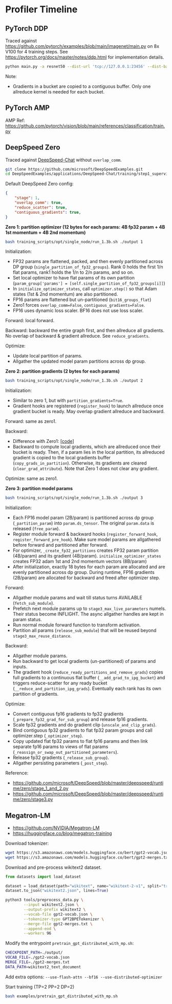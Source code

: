 # Profiler Timeline

## PyTorch DDP

Traced against https://github.com/pytorch/examples/blob/main/imagenet/main.py on 8x V100 for 4 training steps. See https://pytorch.org/docs/master/notes/ddp.html for implementation details.
```sh
python main.py -a resnet50 --dist-url 'tcp://127.0.0.1:23456' --dist-backend 'nccl' --multiprocessing-distributed --world-size 1 --rank 0 --dummy
```

Note:
* Gradients in a bucket are copied to a contiguous buffer. Only one allreduce kernel is needed for each bucket.

## PyTorch AMP

AMP Ref: https://github.com/pytorch/vision/blob/main/references/classification/train.py

## DeepSpeed Zero

Traced against [DeepSpeed-Chat](https://github.com/microsoft/DeepSpeedExamples/tree/master/applications/DeepSpeed-Chat) without `overlap_comm`.
```sh
git clone https://github.com/microsoft/DeepSpeedExamples.git
cd DeepSpeedExamples/applications/DeepSpeed-Chat/training/step1_supervised_finetuning
```

Default DeepSpeed Zero config:
```json
{
    "stage": 1,
    "overlap_comm": true,
    "reduce_scatter": true,
    "contiguous_gradients": true,
}
```

**Zero 1: partition optimizer (12 bytes for each params: 4B fp32 param + 4B 1st momentum + 4B 2nd momentum)**
```sh
bash training_scripts/opt/single_node/run_1.3b.sh ./output 1
```

Initialization:
* FP32 params are flattened, packed, and then evenly partitioned across DP group (`single_partition_of_fp32_groups`). Rank 0 holds the first 1/n flat params, rank1 holds the 1/n to 2/n params, and so on.
* Set local optimizer to have flat params of its own partition (`param_group['params'] = [self.single_partition_of_fp32_groups[i]]`)
* In `initialize_optimizer_states`, call `optimizer.step()` so that Adam states (1st & 2nd momentum) are also partitioned.
* FP16 params are flattened but un-partitioned (`bit16_groups_flat`)
* Zero1 forces `overlap_comm=False`, `contiguous_gradients=False`. 
* FP16 uses dynamic loss scaler. BF16 does not use loss scaler.

Forward: local forward.

Backward: backward the entire graph first, and then allreduce all gradients. No overlap of backward & gradient allreduce. See `reduce_gradients`.

Optimize:
* Update local partition of params.
* Allgather the updated model param partitions across dp group.

**Zero 2: partition gradients (2 bytes for each params)**
```sh
bash training_scripts/opt/single_node/run_1.3b.sh ./output 2
```

Initialization:
* Similar to zero 1, but with `partition_gradients=True`.
* Gradient hooks are registered (`register_hook`) to launch allreduce once gradient bucket is ready. May overlap gradient allreduce and backward.

Forward: same as zero1.

Backward:
* Difference with Zero1: [[code]](https://github.com/microsoft/DeepSpeed/blob/c37fe9cbfb8bc10c8dd6ccd8cac9b34ded218990/deepspeed/runtime/zero/stage_1_and_2.py#L1353-L1367)
* Backward to compute local gradients, which are allreduced once their bucket is ready. Then, if a param lies in the local partition, its allreduced gradient is copied to the local gradients buffer (`copy_grads_in_partition`). Otherwise, its gradients are cleared (`clear_grad_attribute`). Note that Zero 1 does not clear any gradient.

Optimize: same as zero1.

**Zero 3: partition model params**
```sh
bash training_scripts/opt/single_node/run_1.3b.sh ./output 3
```

Initialization:
* Each FP16 model param (2B/param) is partitioned across dp group (`_partition_param`) into `param.ds_tensor`. The original `param.data` is released (`free_param`).
* Register module forward & backward hooks (`register_forward_hook`, `register_forward_pre_hook`). Make sure model params are allgathered before forward and partitioned after forward.
* For optimizer, `_create_fp32_partitions` creates FP32 param partition (4B/param) and its gradient (4B/param). `initialize_optimizer_states` creates FP32 adam 1st and 2nd momentum vectors (8B/param)
* After initialization, exactly 18 bytes for each param are allocated and are evenly partitioned across dp group. During runtime, FP16 gradients (2B/param) are allocated for backward and freed after optimizer step.

Forward:
* Allgather module params and wait till status turns AVAILABLE (`fetch_sub_module`).
* Prefetch next module params up to `stage3_max_live_parameters` numels. Their status become INFLIGHT. The async allgather handles are kept in param status.
* Run normal module forward function to transform activation.
* Partition all params (`release_sub_module`) that will be reused beyond `stage3_max_reuse_distance`.

Backward:
* Allgather module params.
* Run backward to get local gradients (un-partitioned) of params and inputs.
* The gradient hook (`reduce_ready_partitions_and_remove_grads`) copies full gradients to a continuous flat buffer (`__add_grad_to_ipg_bucket`) and triggers reduce-scatter for any ready bucket (`__reduce_and_partition_ipg_grads`). Eventually each rank has its own partition of gradients.

Optimize:
* Convert contiguous fp16 gradients to fp32 gradients (`_prepare_fp32_grad_for_sub_group`) and release fp16 gradients.
* Scale fp32 gradients and do gradient clip (`unscale_and_clip_grads`).
* Bind contiguous fp32 gradients to flat fp32 param groups and call optimizer.step (`_optimizer_step`).
* Copy updated flat fp32 params to flat fp16 params and then link separate fp16 params to views of flat params (`_reassign_or_swap_out_partitioned_parameters`).
* Release fp32 gradients (`_release_sub_group`).
* Allgather persisting parameters (`_post_step`).

Reference:
* https://github.com/microsoft/DeepSpeed/blob/master/deepspeed/runtime/zero/stage_1_and_2.py
* https://github.com/microsoft/DeepSpeed/blob/master/deepspeed/runtime/zero/stage3.py

## Megatron-LM

* https://github.com/NVIDIA/Megatron-LM
* https://huggingface.co/blog/megatron-training

Download tokenizer:
```sh
wget https://s3.amazonaws.com/models.huggingface.co/bert/gpt2-vocab.json
wget https://s3.amazonaws.com/models.huggingface.co/bert/gpt2-merges.txt
```

Download and pre-process wikitext2 dataset.
```python
from datasets import load_dataset

dataset = load_dataset(path="wikitext", name="wikitext-2-v1", split="train")
dataset.to_json("wikitext2.json", lines=True)
```

```sh
python3 tools/preprocess_data.py \
        --input wikitext2.json \
        --output-prefix wikitext2 \
        --vocab-file gpt2-vocab.json \
        --tokenizer-type GPT2BPETokenizer \
        --merge-file gpt2-merges.txt \
        --append-eod \
        --workers 96
```

Modify the entrypoint `pretrain_gpt_distributed_with_mp.sh`:
```sh
CHECKPOINT_PATH=./output/
VOCAB_FILE=./gpt2-vocab.json
MERGE_FILE=./gpt2-merges.txt
DATA_PATH=wikitext2_text_document
```

Add extra options: `--use-flash-attn --bf16 --use-distributed-optimizer`

Start training (TP=2 PP=2 DP=2)
```sh
bash examples/pretrain_gpt_distributed_with_mp.sh
```
